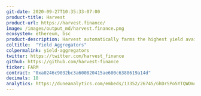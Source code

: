 ```yaml
---
git-date: 2020-09-27T10:35:33-07:00
product-title: Harvest
product-url: https://harvest.finance/
image: /images/output_md/harvest.finance.png
ecosystem: ethereum, bsc
product-description: Harvest automatically farms the highest yield available from the newest DeFi protocols, and optimizes the yields that are received using the latest farming techniques.
coltitle:  "Yield Aggregators"
colpermalink: yield-aggregators
twitter: https://twitter.com/harvest_finance
github: https://github.com/harvest-finance
ticker: FARM
contract: "0xa0246c9032bc3a600820415ae600c6388619a14d"
decimals: 18
analytics: https://duneanalytics.com/embeds/13352/26745/GhDrSPo5YTQWDmrEZdtx6EIz5vqjKZD4jsejMTcC
---
```

